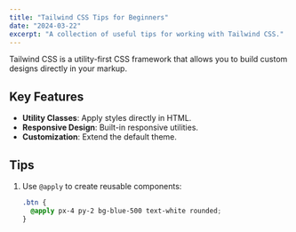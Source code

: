 ```yaml
---
title: "Tailwind CSS Tips for Beginners"
date: "2024-03-22"
excerpt: "A collection of useful tips for working with Tailwind CSS."
---
```


Tailwind CSS is a utility-first CSS framework that allows you to build custom designs directly in your markup.

## Key Features

- **Utility Classes**: Apply styles directly in HTML.
- **Responsive Design**: Built-in responsive utilities.
- **Customization**: Extend the default theme.

## Tips

1. Use `@apply` to create reusable components:
   ```css
   .btn {
     @apply px-4 py-2 bg-blue-500 text-white rounded;
   }
   ```
